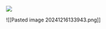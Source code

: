 ![](https://tryhackme-images.s3.amazonaws.com/user-uploads/5c549500924ec576f953d9fc/room-content/154f110d35efe47d493df29cdb773109.svg)

![[Pasted image 20241216133943.png]]
